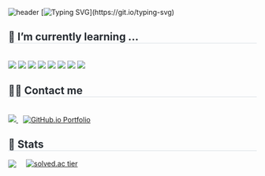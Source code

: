 ![header](https://capsule-render.vercel.app/api?type=waving&color=gradient&customColorList=3&height=200&section=header&text=Paladyn12's%20GITHUB&fontSize=50&fontAlign=68&fontAlignY=36)
[![Typing SVG](https://readme-typing-svg.demolab.com?font=Fira+Code&weight=500&size=30&duration=10000&pause=1000&color=2E2E2E&width=2000&height=100&lines=Back-End+Developer%2C+who+is+continuously+learning+and+growing.)](https://git.io/typing-svg)

<div style="text-align: left;"> 
    <div style="font-weight: 700; font-size: 15px; text-align: left; color: #282d33;">  </div> 
    </div>
    <div style="text-align: left;">
    <h2 style="border-bottom: 1px solid #d8dee4; color: #282d33;"> 🌱 I’m currently learning ... </h2> <br> 
    <div style="margin: ; text-align: left;" "text-align: left;"> <img src="https://img.shields.io/badge/Docker-2496ED?style=for-the-badge&logo=Docker&logoColor=white">
          <img src="https://img.shields.io/badge/Java-007396?style=for-the-badge&logo=Java&logoColor=white">
          <img src="https://img.shields.io/badge/Spring-6DB33F?style=for-the-badge&logo=Spring&logoColor=white">
          <img src="https://img.shields.io/badge/spring boot-6DB33F?style=for-the-badge&logo=springboot&logoColor=white">
          <img src="https://img.shields.io/badge/React-61DAFB?style=for-the-badge&logo=React&logoColor=white">
          <img src="https://img.shields.io/badge/MySQL-4479A1?style=for-the-badge&logo=MySQL&logoColor=white">
          <img src="https://img.shields.io/badge/docker-2496ED?style=for-the-badge&logo=docker&logoColor=white">
          <img src="https://img.shields.io/badge/aws EC2-FF9900?style=for-the-badge&logo=amazonec2&logoColor=white">
          </div>
    </div>
    <div style="text-align: left;">
  <h2 style="border-bottom: 1px solid #d8dee4; color: #282d33;"> 🧑‍💻 Contact me </h2> <br> 
  <div style="text-align: left;">
    <a href="https://www.notion.so/1acbe93dcc65807ba891ce3604c39e1d">
      <img src="https://img.shields.io/badge/Notion-000000?style=for-the-badge&logo=Notion&logoColor=white">
    </a>
    <a href="https://paladyn12.github.io" style="margin-left: 10px;">
      <img src="https://img.shields.io/badge/Github Pages-000000?style=for-the-badge&logo=github&logoColor=white" alt="GitHub.io Portfolio">
    </a>
  </div>
</div>
    <div style="text-align: left;"> 
  <h2 style="border-bottom: 1px solid #d8dee4; color: #282d33;"> 🏅 Stats </h2> 
  <div style="display: flex; flex-wrap: wrap; gap: 20px; align-items: center;">
    <img src="https://github-readme-stats.vercel.app/api/top-langs/?username=paladyn12&layout=compact&bg_color=180,00000000,&title_color=000000&text_color=000000" />
    <a href="https://solved.ac/paladyn">
      <img src="http://mazassumnida.wtf/api/v2/generate_badge?boj=paladyn" alt="solved.ac tier" />
    </a>
  </div>
</div>

<!--
**paladyn12/paladyn12** is a ✨ _special_ ✨ repository because its `README.md` (this file) appears on your GitHub profile.

Here are some ideas to get you started:

- 🔭 I’m currently working on ...
- 👯 I’m looking to collaborate on ...
- 🤔 I’m looking for help with ...
- 💬 Ask me about ...
- 📫 How to reach me: ...
- 😄 Pronouns: ...
- ⚡ Fun fact: ...
-->
